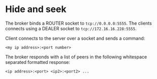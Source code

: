 # Hide and seek

The broker binds a ROUTER socket to `tcp://0.0.0.0:5555`. The clients
connects using a DEALER socket to `tcp://172.16.16.228:5555`.

Client connects to the server over a socket and sends a command:

```
<my ip address>:<port number>
```

The broker responds with a list of peers in the following whitespace separated formatted
response:

```
<ip address>:<port> <ip2>:<port2> ...
```
